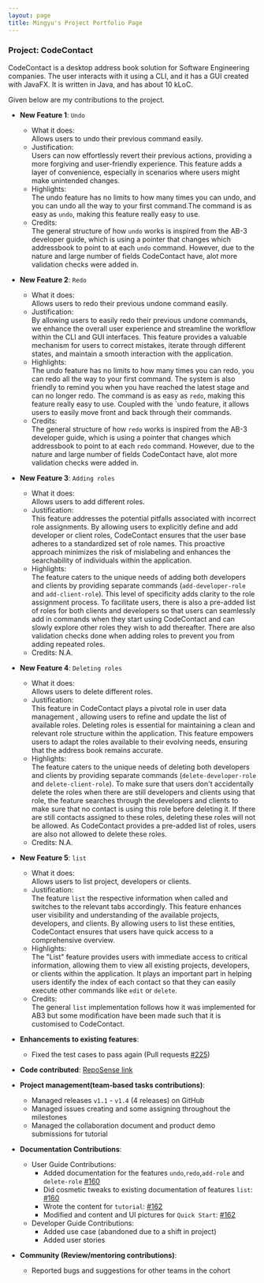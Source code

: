 ```yaml
---
layout: page
title: Mingyu's Project Portfolio Page
---
```


### Project: CodeContact

CodeContact is a desktop address book solution for Software Engineering companies. The user interacts with it using a
CLI, and it has a GUI created with JavaFX. It is written in Java, and has about 10 kLoC.

Given below are my contributions to the project.

* **New Feature 1**: `Undo`
  * What it does: <br> Allows users to undo their previous command easily.
  * Justification: <br> Users can now effortlessly revert their previous actions, providing a more forgiving and
  user-friendly experience. This feature adds a layer of convenience, especially in scenarios where users might
  make unintended changes.
  * Highlights: <br> The undo feature has no limits to how many times you can undo, and you can undo all the way to 
  your first command.The command is as easy as `undo`, making this feature really easy to use.
  * Credits: <br> The general structure of how `undo` works is inspired from the AB-3 developer guide, which is 
  using a pointer that changes which addressbook to point to at each `undo` command. However, due to the nature and
  large number of fields CodeContact have, alot more validation checks were added in.


* **New Feature 2**: `Redo`
    * What it does: <br> Allows users to redo their previous undone command easily.
    * Justification: <br> By allowing users to easily redo their previous undone commands, we enhance the overall user
  experience and streamline the workflow within the CLI and GUI interfaces. This feature provides a valuable
  mechanism for users to correct mistakes, iterate through different states, and maintain a smooth interaction
  with the application.
    * Highlights: <br> The undo feature has no limits to how many times you can redo, you can redo all the way to
  your first command. The system is also friendly to remind you when you have reached the latest stage and can no
  longer redo. The command is as easy as `redo`, making this feature really easy to use. Coupled with the `undo
  feature, it allows users to easily move front and back through their commands.
    * Credits: <br> The general structure of how `redo` works is inspired from the AB-3 developer guide, which is
  using a pointer that changes which addressbook to point to at each `redo` command. However, due to the nature and
  large number of fields CodeContact have, alot more validation checks were added in.


* **New Feature 3**: `Adding roles `
    * What it does: <br> Allows users to add different roles.
    * Justification: <br> This feature addresses the potential pitfalls associated with incorrect role assignments.
  By allowing users to explicitly define and add developer or client roles, CodeContact ensures that the user base
  adheres to a standardized set of role names. This proactive approach minimizes the risk of mislabeling and
  enhances the searchability of individuals within the application.
    * Highlights: <br> The feature caters to the unique needs of adding both developers and clients by providing
  separate commands (`add-developer-role` and `add-client-role`). This level of specificity adds clarity to the
  role assignment process. To facilitate users, there is also a pre-added list of roles for both clients and
  developers so that users can seamlessly add in commands when they start using CodeContact and can slowly explore
  other roles they wish to add thereafter. There are also validation checks done when adding roles to prevent you
  from adding repeated roles.
    * Credits: N.A.


* **New Feature 4**: `Deleting roles `
    * What it does: <br> Allows users to delete different roles.
    * Justification: <br> This feature in CodeContact plays a pivotal role in user data management
  , allowing users to refine and update the list of available roles. Deleting roles is essential for maintaining
  a clean and relevant role structure within the application. This feature empowers users to adapt the roles
  available to their evolving needs, ensuring that the address book remains accurate.
    * Highlights: <br> The feature caters to the unique needs of deleting both developers and clients by providing
  separate commands (`delete-developer-role` and `delete-client-role`). To make sure that users don't accidentally
  delete the roles when there are still developers and clients using that role, the feature searches through the
  developers and clients to make sure that no contact is using this role before deleting it. If there are still
  contacts assigned to these roles, deleting these roles will not be allowed. As CodeContact provides a
  pre-added list of roles, users are also not allowed to delete these roles.
    * Credits: N.A.


* **New Feature 5**: `list `
    * What it does: <br> Allows users to list project, developers or clients.
    * Justification: <br> The feature `list` the respective information when called and switches to the relevant tabs
  accordingly. This feature enhances user visibility and understanding of the available projects, developers,
  and clients. By allowing users to list these entities, CodeContact ensures that users have quick access to
  a comprehensive overview.
    * Highlights: <br> The "List" feature provides users with immediate access to critical information, allowing them
  to view all existing projects, developers, or clients within the application. It plays an important part in
  helping users identify the index of each contact so that they can easily execute other commands like `edit`
  or `delete`.
    * Credits: <br> The general `list` implementation follows how it was implemented for AB3 but some modification have 
  been made such that it is customised to CodeContact.


* **Enhancements to existing features**:
    * Fixed the test cases to pass again (Pull requests [\#225](https://github.com/AY2324S1-CS2103T-T09-2/tp/pull/225))


* **Code contributed**: [RepoSense link](https://nus-cs2103-ay2324s1.github.io/tp-dashboard/?search=mingyu&sort=groupTitle&sortWithin=title&timeframe=commit&mergegroup=&groupSelect=groupByRepos&breakdown=true&checkedFileTypes=docs~functional-code~test-code&since=2023-09-22&tabOpen=true&tabType=zoom&zA=mingyu-wan&zR=AY2324S1-CS2103T-T09-2%2Ftp%5Bmaster%5D&zACS=241.3&zS=2023-09-22&zFS=mingyu&zU=2023-11-10&zMG=false&zFTF=commit&zFGS=groupByRepos&zFR=false)


* **Project management(team-based tasks contributions)**:
    * Managed releases `v1.1` - `v1.4` (4 releases) on GitHub
    * Managed issues creating and some assigning throughout the milestones
    * Managed the collaboration document and product demo submissions for tutorial


* **Documentation Contributions**:
    * User Guide Contributions:
        * Added documentation for the features `undo`,`redo`,`add-role` and `delete-role` [\#160](https://github.com/AY2324S1-CS2103T-T09-2/tp/pull/160)
        * Did cosmetic tweaks to existing documentation of features `list`: [\#160](https://github.com/AY2324S1-CS2103T-T09-2/tp/pull/160)
        * Wrote the content for `tutorial`: [\#162](https://github.com/AY2324S1-CS2103T-T09-2/tp/pull/162)
        * Modified and content and UI pictures for `Quick Start`: [\#162](https://github.com/AY2324S1-CS2103T-T09-2/tp/pull/162)
    * Developer Guide Contributions:
        * Added use case (abandoned due to a shift in project)
        * Added user stories


* **Community (Review/mentoring contributions)**:
    * Reported bugs and suggestions for other teams in the cohort

